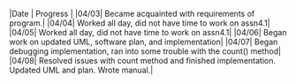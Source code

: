|Date | Progress |
|04/03| Became acquainted with requirements of program.|
|04/04| Worked all day, did not have time to work on assn4.1|
|04/05| Worked all day, did not have time to work on assn4.1|
|04/06| Began work on updated UML, software plan, and implementation|
|04/07| Began debugging implementation, ran into some trouble with the count() method|
|04/08| Resolved issues with count method and finished implementation. Updated UML and plan. Wrote manual.|
